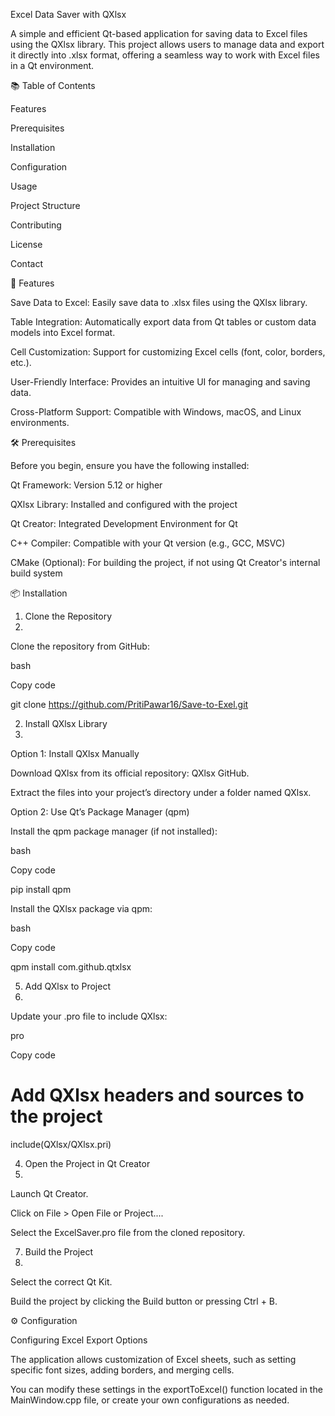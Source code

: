 Excel Data Saver with QXlsx

A simple and efficient Qt-based application for saving data to Excel files using the QXlsx library. This project allows users to manage data and export it directly into .xlsx format, offering a 
seamless way to work with Excel files in a Qt environment.


📚 Table of Contents

Features

Prerequisites

Installation

Configuration

Usage

Project Structure

Contributing

License

Contact

🚀 Features

Save Data to Excel: Easily save data to .xlsx files using the QXlsx library.

Table Integration: Automatically export data from Qt tables or custom data models into Excel format.

Cell Customization: Support for customizing Excel cells (font, color, borders, etc.).

User-Friendly Interface: Provides an intuitive UI for managing and saving data.

Cross-Platform Support: Compatible with Windows, macOS, and Linux environments.

🛠 Prerequisites

Before you begin, ensure you have the following installed:


Qt Framework: Version 5.12 or higher

QXlsx Library: Installed and configured with the project

Qt Creator: Integrated Development Environment for Qt

C++ Compiler: Compatible with your Qt version (e.g., GCC, MSVC)

CMake (Optional): For building the project, if not using Qt Creator's internal build system

📦 Installation

1. Clone the Repository
2. 
Clone the repository from GitHub:


bash

Copy code

git clone https://github.com/PritiPawar16/Save-to-Exel.git

2. Install QXlsx Library
3. 
Option 1: Install QXlsx Manually

Download QXlsx from its official repository: QXlsx GitHub.

Extract the files into your project’s directory under a folder named QXlsx.

Option 2: Use Qt’s Package Manager (qpm)

Install the qpm package manager (if not installed):

bash

Copy code

pip install qpm

Install the QXlsx package via qpm:

bash

Copy code

qpm install com.github.qtxlsx

5. Add QXlsx to Project
6. 
Update your .pro file to include QXlsx:


pro

Copy code

# Add QXlsx headers and sources to the project

include(QXlsx/QXlsx.pri)

4. Open the Project in Qt Creator
5. 
Launch Qt Creator.

Click on File > Open File or Project....

Select the ExcelSaver.pro file from the cloned repository.

7. Build the Project
8. 
Select the correct Qt Kit.

Build the project by clicking the Build button or pressing Ctrl + B.

⚙️ Configuration

Configuring Excel Export Options

The application allows customization of Excel sheets, such as setting specific font sizes, adding borders, and merging cells.

You can modify these settings in the exportToExcel() function located in the MainWindow.cpp file, or create your own configurations as needed.
